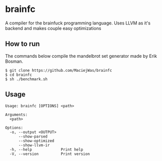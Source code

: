 # brainfc
A compiler for the brainfuck programming language. Uses LLVM as it's backend and makes couple easy optimizations

## How to run
The commands below compile the mandelbrot set generator made by Erik Bosman.

```
$ git clone https://github.com/MaciejWas/brainfc
$ cd brainfc
$ sh ./benchmark.sh
```

## Usage
```
Usage: brainfc [OPTIONS] <path>

Arguments:
  <path>

Options:
  -o, --output <OUTPUT>
      --show-parsed
      --show-optimized
      --show-llvm-ir
  -h, --help             Print help
  -V, --version          Print version
```
